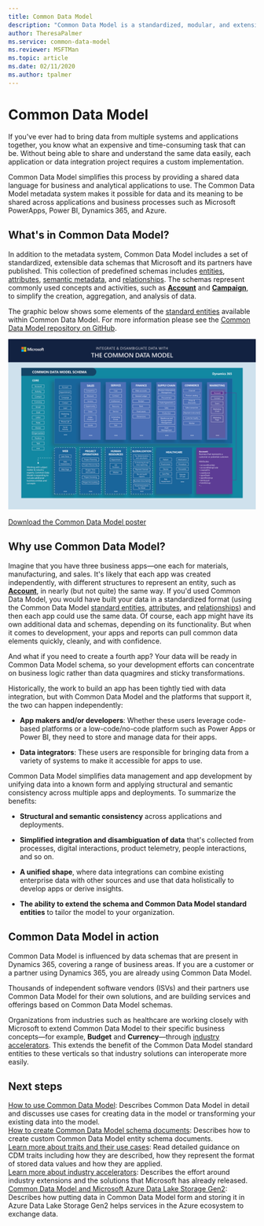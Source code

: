 ```yaml
---
title: Common Data Model
description: "Common Data Model is a standardized, modular, and extensible collection of data schemas that Microsoft published to help you build, use, and analyze data."
author: TheresaPalmer
ms.service: common-data-model
ms.reviewer: MSFTMan
ms.topic: article
ms.date: 02/11/2020
ms.author: tpalmer
---
```



# Common Data Model

If you've ever had to bring data from multiple systems and applications together, you know what an expensive and time-consuming task that can be. Without being able to share and understand the same data easily, each application or data integration project requires a custom implementation.

Common Data Model simplifies this process by providing a shared data language for business and analytical applications to use. The Common Data Model metadata system makes it possible for data and its meaning to be shared across applications and business processes such as Microsoft PowerApps, Power BI, Dynamics 365, and Azure.

## What's in Common Data Model?

In addition to the metadata system, Common Data Model includes a set of standardized, extensible data schemas that Microsoft and its partners have published. This collection of predefined schemas includes [entities](https://docs.microsoft.com/en-us/common-data-model/sdk/logical-definitions#entities-and-their-attributes), [attributes](https://docs.microsoft.com/en-us/common-data-model/sdk/logical-definitions#entities-and-their-attributes), [semantic metadata](https://docs.microsoft.com/en-us/common-data-model/sdk/logical-definitions#traits), and [relationships](https://docs.microsoft.com/en-us/common-data-model/sdk/manifest#entity-relationships). The schemas represent commonly used concepts and activities, such as [**Account**](https://docs.microsoft.com/en-us/common-data-model/schema/core/applicationcommon/account) and [**Campaign**](https://docs.microsoft.com/en-us/common-data-model/schema/core/applicationcommon/foundationcommon/crmcommon/campaign), to simplify the creation, aggregation, and analysis of data. 

The graphic below shows some elements of the [standard entities](https://github.com/microsoft/CDM/tree/master/schemaDocuments/core/applicationCommon) available within Common Data Model. For more information please see the [Common Data Model repository on GitHub](https://aka.ms/cdmrepo).

![Common Data Model poster](media/cdm-entities-v1.png "Common Data Model poster")

[Download the Common Data Model poster](https://aka.ms/cdmposter)

## Why use Common Data Model?

Imagine that you have three business apps&mdash;one each for materials, manufacturing, and sales. It's likely that each app was created independently, with different structures to represent an entity, such as [**Account**](https://docs.microsoft.com/en-us/common-data-model/schema/core/applicationcommon/account), in nearly (but not quite) the same way. If you'd used Common Data Model, you would have built your data in a standardized format (using the Common Data Model [standard entities](https://docs.microsoft.com/en-us/common-data-model/schema/core/overview), [attributes](https://docs.microsoft.com/en-us/common-data-model/sdk/logical-definitions#entities-and-their-attributes), and [relationships](https://docs.microsoft.com/en-us/common-data-model/sdk/manifest#entity-relationships)) and then each app could use the same data. Of course, each app might have its own additional data and schemas, depending on its functionality. But when it comes to development, your apps and reports can pull common data elements quickly, cleanly, and with confidence.

And what if you need to create a fourth app? Your data will be ready in Common Data Model schema, so your development efforts can concentrate on business logic rather than data quagmires and sticky transformations.

Historically, the work to build an app has been tightly tied with data integration, but with Common Data Model and the platforms that support it, the two can happen independently:

- **App makers and/or developers**: Whether these users leverage code-based platforms or a low-code/no-code platform such as Power Apps or Power BI, they need to store and manage data for their apps.

- **Data integrators**: These users are responsible for bringing data from a variety of systems to make it accessible for apps to use.

Common Data Model simplifies data management and app development by unifying data into a known form and applying structural and semantic consistency across multiple apps and deployments. To summarize the benefits:

- **Structural and semantic consistency** across applications and deployments.

- **Simplified integration and disambiguation of data** that's collected from processes, digital interactions, product telemetry, people interactions, and so on.

- **A unified shape**, where data integrations can combine existing enterprise data with other sources and use that data holistically to develop apps or derive insights.

- **The ability to extend the schema and Common Data Model standard entities** to tailor the model to your organization.

## Common Data Model in action

Common Data Model is influenced by data schemas that are present in Dynamics 365, covering a range of business areas. If you are a customer or a partner using Dynamics 365, you are already using Common Data Model. 

Thousands of independent software vendors (ISVs) and their partners use Common Data Model for their own solutions, and are building services and offerings based on Common Data Model schemas. 

Organizations from industries such as healthcare are working closely with Microsoft to extend Common Data Model to their specific business concepts&mdash;for example, **Budget** and **Currency**&mdash;through [industry accelerators](industry-accelerators.md). This extends the benefit of the Common Data Model standard entities to these verticals so that industry solutions can interoperate more easily.

## Next steps

[How to use Common Data Model](use.md): Describes Common Data Model in detail and discusses use cases for creating data in the model or transforming your existing data into the model.  
[How to create Common Data Model schema documents](creating-schemas.md): Describes how to create custom Common Data Model entity schema documents.   
[Learn more about traits and their use cases](/sdk/trait-concepts-and-use-cases.md): Read detailed guidance on CDM traits including how they are described, how they represent the format of stored data values and how they are applied.   
[Learn more about industry accelerators](industry-accelerators.md): Describes the effort around industry extensions and the solutions that Microsoft has already released.  
[Common Data Model and Microsoft Azure Data Lake Storage Gen2](data-lake.md): Describes how putting data in Common Data Model form and storing it in Azure Data Lake Storage Gen2 helps services in the Azure ecosystem to exchange data.
